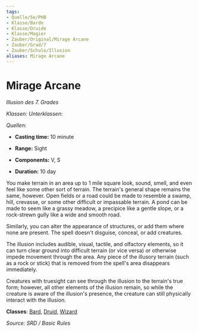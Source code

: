 ```yaml
---
tags: 
- Quelle/5e/PHB
- Klasse/Barde
- Klasse/Druide
- Klasse/Magier
- Zauber/Original/Mirage Arcane
- Zauber/Grad/7
- Zauber/Schule/Illusion
aliases: Mirage Arcane
---
```

# Mirage Arcane
_Illusion des 7. Grades_

_Klassen:_
_Unterklassen:_

_Quellen:_

*   **Casting time:** 10 minute
    
*   **Range:** Sight
    
*   **Components:** V, S
    
*   **Duration:** 10 day
    

You make terrain in an area up to 1 mile square look, sound, smell, and even feel like some other sort of terrain. The terrain's general shape remains the same, however. Open fields or a road could be made to resemble a swamp, hill, crevasse, or some other difficult or impassable terrain. A pond can be made to seem like a grassy meadow, a precipice like a gentle slope, or a rock-strewn gully like a wide and smooth road.

Similarly, you can alter the appearance of structures, or add them where none are present. The spell doesn't disguise, conceal, or add creatures.

The illusion includes audible, visual, tactile, and olfactory elements, so it can turn clear ground into difficult terrain (or vice versa) or otherwise impede movement through the area. Any piece of the illusory terrain (such as a rock or stick) that is removed from the spell's area disappears immediately.

Creatures with truesight can see through the illusion to the terrain's true form; however, all other elements of the illusion remain, so while the creature is aware of the illusion's presence, the creature can still physically interact with the illusion.

**Classes**: [Bard](05%20-%20Wikipedia/Charakteroptionen/02.%20Klassen/Barde.md), [Druid](Dungeons%20&%20Dragons/Wikipedia%20der%20Vergessenen%20Reiche/Kompendium%20der%20Vergessenen%20Reiche/Klassen/druid.md), [Wizard](../Charakteroptionen/Klassen/Magier.md)

_Source: SRD / Basic Rules_